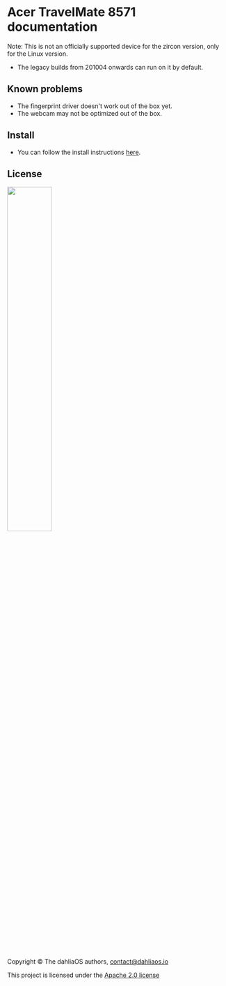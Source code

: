 # Acer TravelMate 8571 documentation

Note: This is not an officially supported device for the zircon version, only for the Linux version.

- The legacy builds from 201004 onwards can run on it by default.

## Known problems
- The fingerprint driver doesn't work out of the box yet.
- The webcam may not be optimized out of the box.

## Install
- You can follow the install instructions [here](../../run%20dahliaOS/x86_64-legacy.md). 

## License

<p align="left">
  <img width="45%" src="https://github.com/dahliaos/brand/blob/master/Logo%20SVGs/dahliaOS%20logo%20with%20text%20(drop%20shadow).svg"
</p>

Copyright © The dahliaOS authors, contact@dahliaos.io

This project is licensed under the [Apache 2.0 license](../../LICENSE)
